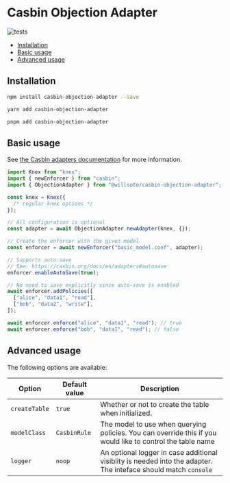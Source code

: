 # Casbin Objection Adapter

![tests](https://github.com/lfarrel6/casbin-objection-adapter/workflows/tests/badge.svg)

<!-- prettier-ignore-start -->

<!-- toc -->

- [Installation](#installation)
- [Basic usage](#basic-usage)
- [Advanced usage](#advanced-usage)

<!-- tocstop -->

<!-- prettier-ignore-end -->

## Installation

```bash
npm install casbin-objection-adapter --save
```

```bash
yarn add casbin-objection-adapter
```

```bash
pnpm add casbin-objection-adapter
```

## Basic usage

See [the Casbin adapters documentation](https://casbin.org/docs/en/adapters) for more information.

```js
import Knex from "knex";
import { newEnforcer } from "casbin";
import { ObjectionAdapter } from "@willsoto/casbin-objection-adapter";

const knex = Knex({
  /* regular knex options */
});

// All configuration is optional
const adapter = await ObjectionAdapter.newAdapter(knex, {});

// Create the enforcer with the given model
const enforcer = await newEnforcer("basic_model.conf", adapter);

// Supports auto-save
// See: https://casbin.org/docs/en/adapters#autosave
enforcer.enableAutoSave(true);

// No need to save explicitly since auto-save is enabled
await enforcer.addPolicies([
  ["alice", "data1", "read"],
  ["bob", "data2", "write"],
]);

await enforcer.enforce("alice", "data1", "read"); // true
await enforcer.enforce("bob", "data1", "read"); // false
```

## Advanced usage

The following options are available:

| Option        | Default value | Description                                                                                                     |
| ------------- | ------------- | --------------------------------------------------------------------------------------------------------------- |
| `createTable` | `true`        | Whether or not to create the table when initialized.                                                            |
| `modelClass`  | `CasbinRule`  | The model to use when querying policies. You can override this if you would like to control the table name      |
| `logger`      | `noop`        | An optional logger in case additional visiblity is needed into the adapter. The inteface should match `console` |
